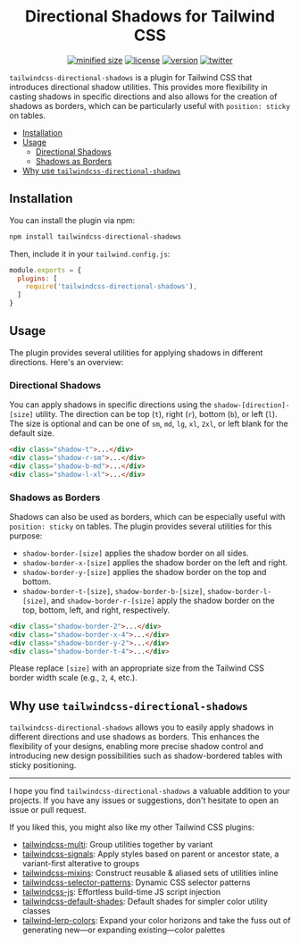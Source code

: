 <h1 align="center">Directional Shadows for Tailwind CSS</h1>

<div align="center">

[![minified size](https://img.shields.io/bundlephobia/min/tailwindcss-directional-shadows)](https://bundlephobia.com/package/tailwindcss-directional-shadows)
[![license](https://img.shields.io/github/license/brandonmcconnell/tailwindcss-directional-shadows?label=license)](https://github.com/brandonmcconnell/tailwindcss-directional-shadows/blob/main/LICENSE)
[![version](https://img.shields.io/npm/v/tailwindcss-directional-shadows)](https://www.npmjs.com/package/tailwindcss-directional-shadows)
[![twitter](https://img.shields.io/twitter/follow/branmcconnell)](https://twitter.com/branmcconnell)

</div>

`tailwindcss-directional-shadows` is a plugin for Tailwind CSS that introduces directional shadow utilities. This provides more flexibility in casting shadows in specific directions and also allows for the creation of shadows as borders, which can be particularly useful with `position: sticky` on tables.

- [Installation](#installation)
- [Usage](#usage)
  - [Directional Shadows](#directional-shadows)
  - [Shadows as Borders](#shadows-as-borders)
- [Why use `tailwindcss-directional-shadows`](#why-use-tailwindcss-directional-shadows)

## Installation

You can install the plugin via npm:

```bash
npm install tailwindcss-directional-shadows
```

Then, include it in your `tailwind.config.js`:

```js
module.exports = {
  plugins: [
    require('tailwindcss-directional-shadows'),
  ]
}
```

## Usage

The plugin provides several utilities for applying shadows in different directions. Here's an overview:

### Directional Shadows

You can apply shadows in specific directions using the `shadow-[direction]-[size]` utility. The direction can be top (`t`), right (`r`), bottom (`b`), or left (`l`). The size is optional and can be one of `sm`, `md`, `lg`, `xl`, `2xl`, or left blank for the default size.

```html
<div class="shadow-t">...</div>
<div class="shadow-r-sm">...</div>
<div class="shadow-b-md">...</div>
<div class="shadow-l-xl">...</div>
```

### Shadows as Borders

Shadows can also be used as borders, which can be especially useful with `position: sticky` on tables. The plugin provides several utilities for this purpose:

- `shadow-border-[size]` applies the shadow border on all sides.
- `shadow-border-x-[size]` applies the shadow border on the left and right.
- `shadow-border-y-[size]` applies the shadow border on the top and bottom.
- `shadow-border-t-[size]`, `shadow-border-b-[size]`, `shadow-border-l-[size]`, and `shadow-border-r-[size]` apply the shadow border on the top, bottom, left, and right, respectively.

```html
<div class="shadow-border-2">...</div>
<div class="shadow-border-x-4">...</div>
<div class="shadow-border-y-2">...</div>
<div class="shadow-border-t-4">...</div>
```

Please replace `[size]` with an appropriate size from the Tailwind CSS border width scale (e.g., `2`, `4`, etc.).

## Why use `tailwindcss-directional-shadows`

`tailwindcss-directional-shadows` allows you to easily apply shadows in different directions and use shadows as borders. This enhances the flexibility of your designs, enabling more precise shadow control and introducing new design possibilities such as shadow-bordered tables with sticky positioning.

---

I hope you find `tailwindcss-directional-shadows` a valuable addition to your projects. If you have any issues or suggestions, don't hesitate to open an issue or pull request.

If you liked this, you might also like my other Tailwind CSS plugins:
* [tailwindcss-multi](https://github.com/brandonmcconnell/tailwindcss-multi): Group utilities together by variant
* [tailwindcss-signals](https://github.com/brandonmcconnell/tailwindcss-signals): Apply styles based on parent or ancestor state, a variant-first alterative to groups
* [tailwindcss-mixins](https://github.com/brandonmcconnell/tailwindcss-mixins): Construct reusable & aliased sets of utilities inline
* [tailwindcss-selector-patterns](https://github.com/brandonmcconnell/tailwindcss-selector-patterns): Dynamic CSS selector patterns
* [tailwindcss-js](https://github.com/brandonmcconnell/tailwindcss-js): Effortless build-time JS script injection
* [tailwindcss-default-shades](https://github.com/brandonmcconnell/tailwindcss-default-shades): Default shades for simpler color utility classes
* [tailwind-lerp-colors](https://github.com/brandonmcconnell/tailwind-lerp-colors): Expand your color horizons and take the fuss out of generating new—or expanding existing—color palettes
